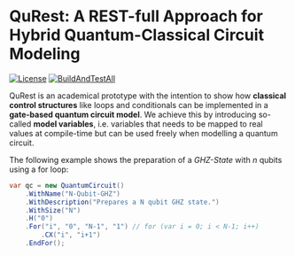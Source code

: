 # QuRest: A REST-full Approach for Hybrid Quantum-Classical Circuit Modeling
[![License](https://img.shields.io/badge/License-Apache%202.0-blue.svg)](https://opensource.org/licenses/Apache-2.0)
[![BuildAndTestAll](https://github.com/StuttgarterDotNet/qurest/actions/workflows/dotnet.yml/badge.svg?branch=main)](https://github.com/StuttgarterDotNet/qurest/actions/workflows/dotnet.yml)

QuRest is an academical prototype with the intention to show how **classical control structures** like loops and conditionals can be implemented in a **gate-based quantum circuit model**. 
We achieve this by introducing so-called **model variables**, i.e. variables that needs to be mapped to real values at compile-time but can be used freely when modelling a quantum circuit.


The following example shows the preparation of a *GHZ-State* with *n* qubits using a for loop:

```csharp
var qc = new QuantumCircuit()
    .WithName("N-Qubit-GHZ")
    .WithDescription("Prepares a N qubit GHZ state.")
    .WithSize("N")
    .H("0")
    .For("i", "0", "N-1", "1") // for (var i = 0; i < N-1; i++)
        .CX("i", "i+1")
    .EndFor();
```
